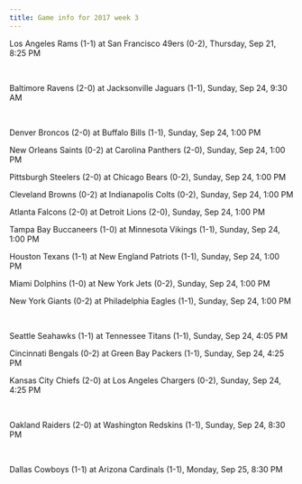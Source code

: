 ```yaml
---
title: Game info for 2017 week 3
---
```

Los Angeles Rams (1-1) at San Francisco 49ers (0-2), Thursday, Sep 21, 8:25 PM


<br/>

Baltimore Ravens (2-0) at Jacksonville Jaguars (1-1), Sunday, Sep 24, 9:30 AM


<br/>

Denver Broncos (2-0) at Buffalo Bills (1-1), Sunday, Sep 24, 1:00 PM

New Orleans Saints (0-2) at Carolina Panthers (2-0), Sunday, Sep 24, 1:00 PM

Pittsburgh Steelers (2-0) at Chicago Bears (0-2), Sunday, Sep 24, 1:00 PM

Cleveland Browns (0-2) at Indianapolis Colts (0-2), Sunday, Sep 24, 1:00 PM

Atlanta Falcons (2-0) at Detroit Lions (2-0), Sunday, Sep 24, 1:00 PM

Tampa Bay Buccaneers (1-0) at Minnesota Vikings (1-1), Sunday, Sep 24, 1:00 PM

Houston Texans (1-1) at New England Patriots (1-1), Sunday, Sep 24, 1:00 PM

Miami Dolphins (1-0) at New York Jets (0-2), Sunday, Sep 24, 1:00 PM

New York Giants (0-2) at Philadelphia Eagles (1-1), Sunday, Sep 24, 1:00 PM


<br/>

Seattle Seahawks (1-1) at Tennessee Titans (1-1), Sunday, Sep 24, 4:05 PM

Cincinnati Bengals (0-2) at Green Bay Packers (1-1), Sunday, Sep 24, 4:25 PM

Kansas City Chiefs (2-0) at Los Angeles Chargers (0-2), Sunday, Sep 24, 4:25 PM


<br/>

Oakland Raiders (2-0) at Washington Redskins (1-1), Sunday, Sep 24, 8:30 PM


<br/>

Dallas Cowboys (1-1) at Arizona Cardinals (1-1), Monday, Sep 25, 8:30 PM

